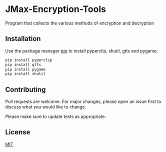 # JMax-Encryption-Tools
Program that collects the various methods of encryption and decryption

## Installation

Use the package manager [pip](https://pip.pypa.io/en/stable/) to install pyperclip, shutil, gtts and pygame.

```bash
pip install pyperclip
pip install gtts
pip install pygame
pip install shutil
```

## Contributing
Pull requests are welcome. For major changes, please open an issue first to discuss what you would like to change.

Please make sure to update tests as appropriate.

## License
[MIT](https://choosealicense.com/licenses/mit/)
